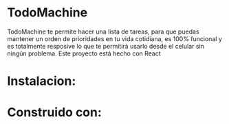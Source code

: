 # TodoMachine
TodoMachine te permite hacer una lista de tareas, para que puedas mantener un orden de prioridades en tu vida cotidiana, es 100% funcional y es totalmente resposive lo que te permitirá usarlo desde el celular sin ningún problema. Este proyecto está hecho con React

# Instalacion:

#  Construido con:
